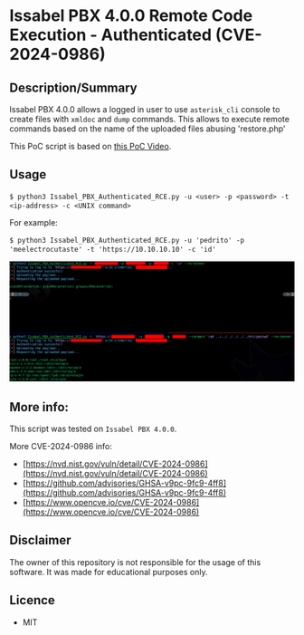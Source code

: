 # Issabel PBX 4.0.0 Remote Code Execution - Authenticated (CVE-2024-0986)

## Description/Summary

Issabel PBX 4.0.0 allows a logged in user to use `asterisk_cli` console to create files with `xmldoc` and `dump` commands. 
This allows to execute remote commands based on the name of the uploaded files abusing 'restore.php'


This PoC script is based on [this PoC Video](https://drive.google.com/file/d/10BYLQ7Rk4oag96afLZouSvDDPvsO7SoJ/view?usp=drive_link).


## Usage

```shell-session
$ python3 Issabel_PBX_Authenticated_RCE.py -u <user> -p <password> -t <ip-address> -c <UNIX command>
```

For example:
```shell-session
$ python3 Issabel_PBX_Authenticated_RCE.py -u 'pedrito' -p 'meelectrocutaste' -t 'https://10.10.10.10' -c 'id'
```

![PoC image](images/PoC.png)

## More info:
This script was tested on `Issabel PBX 4.0.0`.

More CVE-2024-0986 info:
- [https://nvd.nist.gov/vuln/detail/CVE-2024-0986](https://nvd.nist.gov/vuln/detail/CVE-2024-0986)
- [https://github.com/advisories/GHSA-v9pc-9fc9-4ff8](https://github.com/advisories/GHSA-v9pc-9fc9-4ff8)
- [https://www.opencve.io/cve/CVE-2024-0986](https://www.opencve.io/cve/CVE-2024-0986)


## Disclaimer
The owner of this repository is not responsible for the usage of this software. It was made for educational purposes only.

## Licence
- MIT
